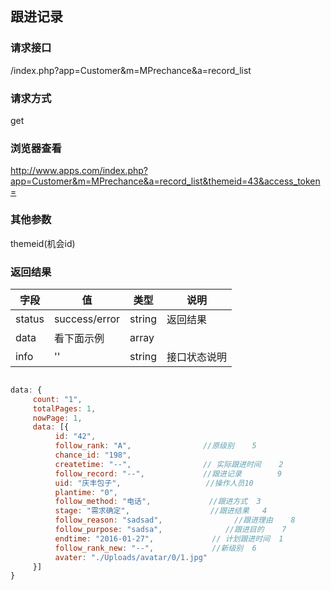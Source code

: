 ## 跟进记录
### **请求接口**
/index.php?app=Customer&m=MPrechance&a=record_list


### **请求方式**
get

### **浏览器查看**
http://www.apps.com/index.php?app=Customer&m=MPrechance&a=record_list&themeid=43&access_token=



### **其他参数**
themeid(机会id)


### **返回结果**
|字段       |值             |类型    |说明           |
| --------- |--------      |--------|--------       |
|status     |success/error |string |返回结果         |
|data       |看下面示例 | array ||
|info       | '' | string | 接口状态说明  |

``` javascript

data: {
     count: "1",
     totalPages: 1,
     nowPage: 1,
     data: [{
          id: "42",
          follow_rank: "A",                //原级别    5
          chance_id: "198",  
          createtime: "--",                // 实际跟进时间    2
          follow_record: "--",             //跟进记录        9
          uid: "庆丰包子",                   //操作人员10
          plantime: "0",
          follow_method: "电话",             //跟进方式  3
          stage: "需求确定",                  //跟进结果   4
          follow_reason: "sadsad",                //跟进理由    8
          follow_purpose: "sadsa",              //跟进目的    7
          endtime: "2016-01-27",             // 计划跟进时间  1
          follow_rank_new: "--",             //新级别  6
          avater: "./Uploads/avatar/0/1.jpg"
     }]
}